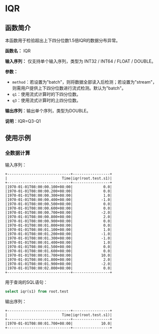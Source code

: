 # IQR

## 函数简介

本函数用于检验超出上下四分位数1.5倍IQR的数据分布异常。

**函数名：** IQR

**输入序列：** 仅支持单个输入序列，类型为 INT32 / INT64 / FLOAT / DOUBLE。

**参数：**

+ `method`：若设置为"batch"，则将数据全部读入后检测；若设置为"stream"，则需用户提供上下四分位数进行流式检测。默认为"batch"。
+ `q1`：使用流式计算时的下四分位数。
+ `q3`：使用流式计算时的上四分位数。

**输出序列**：输出单个序列，类型为DOUBLE。

**说明**：IQR=Q3-Q1

## 使用示例

### 全数据计算

输入序列：

```
+-----------------------------+-----------------+
|                         Time|iqr(root.test.s1)|
+-----------------------------+-----------------+
|1970-01-01T08:00:00.100+08:00|              0.0|
|1970-01-01T08:00:00.200+08:00|              0.0|
|1970-01-01T08:00:00.300+08:00|              1.0|
|1970-01-01T08:00:00.400+08:00|             -1.0|
|1970-01-01T08:00:00.500+08:00|              0.0|
|1970-01-01T08:00:00.600+08:00|              0.0|
|1970-01-01T08:00:00.700+08:00|             -2.0|
|1970-01-01T08:00:00.800+08:00|              2.0|
|1970-01-01T08:00:00.900+08:00|              0.0|
|1970-01-01T08:00:01.000+08:00|              0.0|
|1970-01-01T08:00:01.100+08:00|              1.0|
|1970-01-01T08:00:01.200+08:00|             -1.0|
|1970-01-01T08:00:01.300+08:00|             -1.0|
|1970-01-01T08:00:01.400+08:00|              1.0|
|1970-01-01T08:00:01.500+08:00|              0.0|
|1970-01-01T08:00:01.600+08:00|              0.0|
|1970-01-01T08:00:01.700+08:00|             10.0|
|1970-01-01T08:00:01.800+08:00|              2.0|
|1970-01-01T08:00:01.900+08:00|             -2.0|
|1970-01-01T08:00:02.000+08:00|              0.0|
+-----------------------------+-----------------+
```

用于查询的SQL语句：

```sql
select iqr(s1) from root.test
```

输出序列：

```
+-----------------------------+-----------------+
|                         Time|iqr(root.test.s1)|
+-----------------------------+-----------------+
|1970-01-01T08:00:01.700+08:00|             10.0|
+-----------------------------+-----------------+
```

